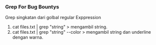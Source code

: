 ### Grep For Bug Bountys
Grep singkatan dari golbal regular Exppression

1. cat files.txt | grep "string" > mengambil string.
2. cat files.txt | grep "string" --color > mengambil string dan underline dengan warna.
